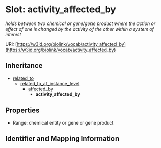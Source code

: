 # Slot: activity_affected_by
_holds between two chemical or gene/gene product where the action or effect of one is changed by the activity of the other within a system of interest_


URI: [https://w3id.org/biolink/vocab/activity_affected_by](https://w3id.org/biolink/vocab/activity_affected_by)




## Inheritance

* [related_to](related_to.md)
    * [related_to_at_instance_level](related_to_at_instance_level.md)
        * [affected_by](affected_by.md)
            * **activity_affected_by**



## Properties

 * Range: chemical entity or gene or gene product



## Identifier and Mapping Information





